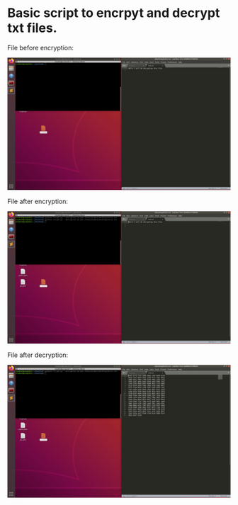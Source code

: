 # Basic script to encrpyt and decrypt txt files. 

File before encryption:

<img src="https://github.com/ibrahimswati/Cryptography-Cybersecurity/blob/main/crypt2.png">

File after encryption:

<img src="https://github.com/ibrahimswati/Cryptography-Cybersecurity/blob/main/crypt1.png">

File after decryption:

<img src="https://github.com/ibrahimswati/Cryptography-Cybersecurity/blob/main/crypt.png">
